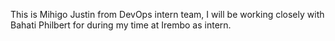  This is Mihigo Justin from DevOps intern team, I will be working closely with Bahati Philbert for during my time at Irembo as intern.
